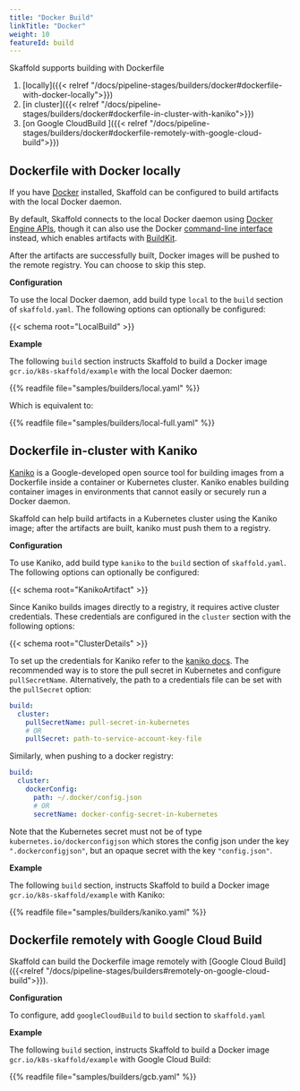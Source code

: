 ```yaml
---
title: "Docker Build"
linkTitle: "Docker"
weight: 10
featureId: build
---
```


Skaffold supports building with Dockerfile

1. [locally]({{< relref "/docs/pipeline-stages/builders/docker#dockerfile-with-docker-locally">}})
2. [in cluster]({{< relref "/docs/pipeline-stages/builders/docker#dockerfile-in-cluster-with-kaniko">}})
3. [on Google CloudBuild ]({{< relref "/docs/pipeline-stages/builders/docker#dockerfile-remotely-with-google-cloud-build">}})

## Dockerfile with Docker locally

If you have [Docker](https://www.docker.com/products/docker-desktop)
installed, Skaffold can be configured to build artifacts with the local
Docker daemon.

By default, Skaffold connects to the local Docker daemon using
[Docker Engine APIs](https://docs.docker.com/develop/sdk/), though
it can also use the Docker
[command-line interface](https://docs.docker.com/engine/reference/commandline/cli/)
instead, which enables artifacts with [BuildKit](https://github.com/moby/buildkit).

After the artifacts are successfully built, Docker images will be pushed
to the remote registry. You can choose to skip this step.

**Configuration**

To use the local Docker daemon, add build type `local` to the `build` section
of `skaffold.yaml`. The following options can optionally be configured:

{{< schema root="LocalBuild" >}}

**Example**

The following `build` section instructs Skaffold to build a
Docker image `gcr.io/k8s-skaffold/example` with the local Docker daemon:

{{% readfile file="samples/builders/local.yaml" %}}

Which is equivalent to:

{{% readfile file="samples/builders/local-full.yaml" %}}

## Dockerfile in-cluster with Kaniko

[Kaniko](https://github.com/GoogleContainerTools/kaniko) is a Google-developed
open source tool for building images from a Dockerfile inside a container or
Kubernetes cluster. Kaniko enables building container images in environments
that cannot easily or securely run a Docker daemon.

Skaffold can help build artifacts in a Kubernetes cluster using the Kaniko
image; after the artifacts are built, kaniko must push them to a registry.


**Configuration**

To use Kaniko, add build type `kaniko` to the `build` section of
`skaffold.yaml`. The following options can optionally be configured:

{{< schema root="KanikoArtifact" >}}

Since Kaniko builds images directly to a registry, it requires active cluster credentials.
These credentials are configured in the `cluster` section with the following options:

{{< schema root="ClusterDetails" >}}

To set up the credentials for Kaniko refer to the [kaniko docs](https://github.com/GoogleContainerTools/kaniko#kubernetes-secret).
The recommended way is to store the pull secret in Kubernetes and configure `pullSecretName`.
Alternatively, the path to a credentials file can be set with the `pullSecret` option:
```yaml
build:
  cluster:
    pullSecretName: pull-secret-in-kubernetes
    # OR
    pullSecret: path-to-service-account-key-file
```
Similarly, when pushing to a docker registry:
```yaml
build:
  cluster:
    dockerConfig:
      path: ~/.docker/config.json
      # OR
      secretName: docker-config-secret-in-kubernetes
```
Note that the Kubernetes secret must not be of type `kubernetes.io/dockerconfigjson` which stores the config json under the key `".dockerconfigjson"`, but an opaque secret with the key `"config.json"`.

**Example**

The following `build` section, instructs Skaffold to build a
Docker image `gcr.io/k8s-skaffold/example` with Kaniko:

{{% readfile file="samples/builders/kaniko.yaml" %}}

## Dockerfile remotely with Google Cloud Build
Skaffold can build the Dockerfile image remotely with [Google Cloud Build]({{<relref "/docs/pipeline-stages/builders#remotely-on-google-cloud-build">}}).

**Configuration**

To configure, add `googleCloudBuild` to  `build` section to `skaffold.yaml`

**Example**

The following `build` section, instructs Skaffold to build a
Docker image `gcr.io/k8s-skaffold/example` with Google Cloud Build:

{{% readfile file="samples/builders/gcb.yaml" %}}